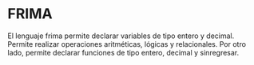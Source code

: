 # FRIMA

El lenguaje frima permite declarar variables de tipo entero y decimal. Permite realizar operaciones aritméticas, lógicas y relacionales. Por otro lado, permite declarar funciones de tipo entero, decimal y sinregresar.
